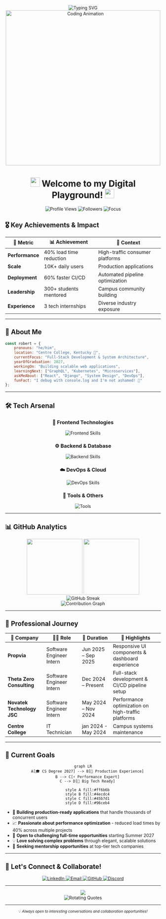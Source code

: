 <div align="center">
  <img src="https://readme-typing-svg.herokuapp.com?font=Fira+Code&size=30&duration=3000&pause=1000&color=FF6B6B&center=true&vCenter=true&width=600&lines=Hey+there%2C+I'm+Robert+Nguyen!+%F0%9F%91%8B;Full-Stack+Developer;CS+'27+%40+Centre+College;Always+Learning+%26+Building" alt="Typing SVG" />
</div>

<div align="center">
  <img src="https://user-images.githubusercontent.com/74038190/225813708-98b745f2-7d22-48cf-9150-083f1b00d6c9.gif" width="500" alt="Coding Animation"/>
</div>

<h1 align="center">
  <img src="https://media.giphy.com/media/hvRJCLFzcasrR4ia7z/giphy.gif" width="30">
  Welcome to my Digital Playground!
  <img src="https://media.giphy.com/media/hvRJCLFzcasrR4ia7z/giphy.gif" width="30">
</h1>

<div align="center">
  <img src="https://komarev.com/ghpvc/?username=robert-nguyenn&color=FF6B6B&style=for-the-badge" alt="Profile Views"/>
  <img src="https://img.shields.io/github/followers/robert-nguyenn?style=for-the-badge&color=4CAF50" alt="Followers"/>
  <img src="https://img.shields.io/badge/Focus-Full%20Stack%20Development-brightgreen?style=for-the-badge" alt="Focus"/>
</div>

## 🎖️ Key Achievements & Impact

<div align="center">
  
| 🎯 **Metric** | 📊 **Achievement** | 🚀 **Context** |
|---------------|-------------------|----------------|
| **Performance** | 40% load time reduction | High-traffic consumer platforms |
| **Scale** | 10K+ daily users | Production applications |
| **Deployment** | 60% faster CI/CD | Automated pipeline optimization |
| **Leadership** | 300+ students mentored | Campus community building |
| **Experience** | 3 tech internships | Diverse industry exposure |

</div>

---

## 🚀 About Me

```javascript
const robert = {
    pronouns: "he/him",
    location: "Centre College, Kentucky 🏫",
    currentFocus: "Full-Stack Development & System Architecture",
    yearOfGraduation: 2027,
    workingOn: "Building scalable web applications",
    learningNext: ["GraphQL", "Kubernetes", "Microservices"],
    askMeAbout: ["React", "Django", "System Design", "DevOps"],
    funFact: "I debug with console.log and I'm not ashamed! 🐛"
};
```

---

## 🛠️ Tech Arsenal

<div align="center">

### 🎨 Frontend Technologies
<p>
  <img src="https://skillicons.dev/icons?i=react,nextjs,vue,html,css,js,ts,tailwind,bootstrap,sass" alt="Frontend Skills"/>
</p>

### ⚙️ Backend & Database
<p>
  <img src="https://skillicons.dev/icons?i=python,django,fastapi,nodejs,express,java,spring,postgresql,mysql,mongodb,redis" alt="Backend Skills"/>
</p>

### ☁️ DevOps & Cloud
<p>
  <img src="https://skillicons.dev/icons?i=docker,kubernetes,aws,gcp,azure,jenkins,github,gitlab,nginx,linux" alt="DevOps Skills"/>
</p>

### 🔧 Tools & Others
<p>
  <img src="https://skillicons.dev/icons?i=git,vscode,figma,postman,firebase,vercel,netlify,vim,bash,powershell" alt="Tools"/>
</p>

</div>

---

## 📊 GitHub Analytics

<div align="center">
  <img height="180em" src="https://github-readme-stats.vercel.app/api?username=robert-nguyenn&show_icons=true&theme=radical&include_all_commits=true&count_private=true"/>
  <img height="180em" src="https://github-readme-stats.vercel.app/api/top-langs/?username=robert-nguyenn&layout=compact&langs_count=8&theme=radical"/>
</div>

<div align="center">
  <img src="https://github-readme-streak-stats.herokuapp.com/?user=robert-nguyenn&theme=radical" alt="GitHub Streak"/>
</div>

<div align="center">
  <img src="https://github-readme-activity-graph.vercel.app/graph?username=robert-nguyenn&theme=react-dark&hide_border=true" alt="Contribution Graph"/>
</div>

---

## 💼 Professional Journey

<div align="center">

| 🏢 Company | 👨‍💻 Role | 📅 Duration | 🔗 Highlights |
|------------|-----------|-------------|---------------|
| **Propvia** | Software Engineer Intern | Jun 2025 – Sep 2025 | Responsive UI components & dashboard experience |
| **Theta Zero Consulting** | Software Engineer Intern | Dec 2024 – Present | Full-stack development & CI/CD pipeline setup |
| **Novatek Technology JSC** | Software Engineer Intern | May 2024 – Nov 2024 | Performance optimization on high-traffic platforms |
| **Centre College** | IT Technician | jan 2024 - May 2024 | Campus systems maintenance |

</div>

---

## 🎯 Current Goals

<div align="center">

```mermaid
graph LR
    A[🎓 CS Degree 2027] --> B[🚀 Production Experience]
    B --> C[⚡ Performance Expert]
    C --> D[🏢 Big Tech Ready]
    
    style A fill:#ff6b6b
    style B fill:#4ecdc4
    style C fill:#45b7d1
    style D fill:#96ceb4
```

</div>

- 🚀 **Building production-ready applications** that handle thousands of concurrent users
- 📈 **Passionate about performance optimization** - reduced load times by 40% across multiple projects
- 🤝 **Open to challenging full-time opportunities** starting Summer 2027
- 💡 **Love solving complex problems** through elegant, scalable solutions
- 🌟 **Seeking mentorship opportunities** at top-tier tech companies

---

## 🤝 Let's Connect & Collaborate!

<div align="center">
  <a href="https://www.linkedin.com/in/robert-nguyenn/" target="_blank">
    <img src="https://img.shields.io/badge/LinkedIn-0077B5?style=for-the-badge&logo=linkedin&logoColor=white" alt="LinkedIn"/>
  </a>
  <a href="mailto:robert.nguyenanh@gmail.com" target="_blank">
    <img src="https://img.shields.io/badge/Gmail-D14836?style=for-the-badge&logo=gmail&logoColor=white" alt="Email"/>
  </a>
  <a href="https://github.com/robert-nguyenn" target="_blank">
    <img src="https://img.shields.io/badge/GitHub-100000?style=for-the-badge&logo=github&logoColor=white" alt="GitHub"/>
  </a>
  <a href="https://discord.com/users/your-discord-id" target="_blank">
    <img src="https://img.shields.io/badge/Discord-7289DA?style=for-the-badge&logo=discord&logoColor=white" alt="Discord"/>
  </a>
</div>

---

<div align="center">
  <img src="https://capsule-render.vercel.app/api?type=waving&color=gradient&customColorList=6,11,20&height=150&section=footer&text=Thanks%20for%20visiting!&fontSize=42&fontColor=fff&animation=twinkling"/>
</div>

<div align="center">
  <img src="https://readme-typing-svg.herokuapp.com?font=Fira+Code&size=20&duration=3000&pause=1000&color=4CAF50&center=true&vCenter=true&width=600&lines=%22Code+is+like+humor%E2%80%94if+you+have+to+explain+it%2C+it's+bad.%22;%22First%2C+solve+the+problem.+Then%2C+write+the+code.%22;%22The+best+code+is+no+code+at+all.%22" alt="Rotating Quotes"/>
</div>

---

<div align="center">
  <sub>💡 <i>Always open to interesting conversations and collaboration opportunities!</i></sub>
</div>
